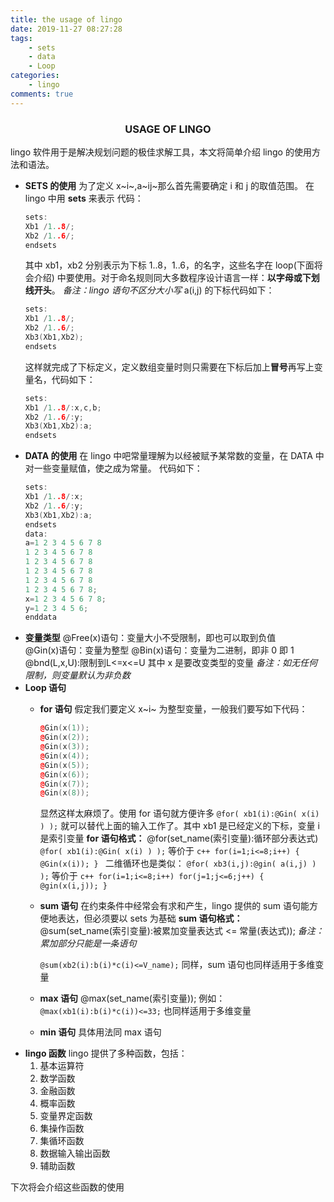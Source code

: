 ```yaml
---
title: the usage of lingo
date: 2019-11-27 08:27:28
tags:
    - sets
    - data
    - Loop
categories:
    - lingo
comments: true
---
```

### <center>USAGE OF LINGO</center>
lingo 软件用于是解决规划问题的极佳求解工具，本文将简单介绍 lingo 的使用方法和语法。
- **SETS 的使用**
    为了定义 x~i~,a~ij~那么首先需要确定 i 和 j 的取值范围。
    在 lingo 中用 **sets** 来表示
    代码：
    ```c++
    sets:
    Xb1 /1..8/;
    Xb2 /1..6/;
    endsets
    ```
    其中 xb1，xb2 分别表示为下标 1..8，1..6，的名字，这些名字在 loop(下面将会介绍) 中要使用。对于命名规则同大多数程序设计语言一样：**以字母或下划线开头**。
    *备注：lingo 语句不区分大小写*
    a(i,j) 的下标代码如下：
    ```c++
    sets:
    Xb1 /1..8/;
    Xb2 /1..6/;
    Xb3(Xb1,Xb2);
    endsets
    ```
    这样就完成了下标定义，定义数组变量时则只需要在下标后加上**冒号**再写上变量名，代码如下：
    ```c++
    sets:
    Xb1 /1..8/:x,c,b;
    Xb2 /1..6/:y;
    Xb3(Xb1,Xb2):a;
    endsets
    ```
- **DATA 的使用**
在 lingo 中吧常量理解为以经被赋予某常数的变量，在 DATA 中对一些变量赋值，使之成为常量。
代码如下：
    ```c++
    sets:
    Xb1 /1..8/:x;
    Xb2 /1..6/:y;
    Xb3(Xb1,Xb2):a;
    endsets
    data:
    a=1 2 3 4 5 6 7 8
    1 2 3 4 5 6 7 8
    1 2 3 4 5 6 7 8
    1 2 3 4 5 6 7 8
    1 2 3 4 5 6 7 8
    1 2 3 4 5 6 7 8;
    x=1 2 3 4 5 6 7 8;
    y=1 2 3 4 5 6;
    enddata
    ```
- **变量类型**
  @Free(x)语句：变量大小不受限制，即也可以取到负值  
  @Gin(x)语句：变量为整型
  @Bin(x)语句：变量为二进制，即非 0 即 1
  @bnd(L,x,U):限制到L<=x<=U
  其中 x 是要改变类型的变量
  *备注：如无任何限制，则变量默认为非负数*
- **Loop 语句**
  - **for 语句**
    假定我们要定义 x~i~ 为整型变量，一般我们要写如下代码：
    ```c++
    @Gin(x(1));
    @Gin(x(2));
    @Gin(x(3));
    @Gin(x(4));
    @Gin(x(5));
    @Gin(x(6));
    @Gin(x(7));
    @Gin(x(8));
    ```
    显然这样太麻烦了。使用 for 语句就方便许多
    `@for( xb1(i):@Gin( x(i) ) );`
    就可以替代上面的输入工作了。其中 xb1 是已经定义的下标，变量 i 是索引变量
    **for 语句格式：**
    @for(set_name(索引变量):循环部分表达式)
    `@for( xb1(i):@Gin( x(i) ) );`
    等价于
        ```c++
        for(i=1;i<=8;i++)
        {
            @Gin(x(i));
        }
        ```
        二维循环也是类似：
        `@for( xb3(i,j):@gin( a(i,j) ) );`
        等价于
        ```c++
        for(i=1;i<=8;i++)
            for(j=1;j<=6;j++)
            {
                @gin(x(i,j));
            }
        ```
  - **sum 语句**
    在约束条件中经常会有求和产生，lingo 提供的 sum 语句能方便地表达，但必须要以 sets 为基础
    **sum 语句格式：**
    @sum(set_name(索引变量):被累加变量表达式 <= 常量(表达式));
    *备注：累加部分只能是一条语句*

    `@sum(xb2(i):b(i)*c(i)<=V_name);`
    同样，sum 语句也同样适用于多维变量
  - **max 语句**
    @max(set_name(索引变量));
    例如：
    `@max(xb1(i):b(i)*c(i))<=33;`
    也同样适用于多维变量
  - **min 语句**
    具体用法同 max 语句
- **lingo 函数**
  lingo 提供了多种函数，包括：
  1. 基本运算符
  2. 数学函数
  3. 金融函数
  4. 概率函数
  5. 变量界定函数
  6. 集操作函数
  7. 集循环函数
  8. 数据输入输出函数
  9. 辅助函数

下次将会介绍这些函数的使用